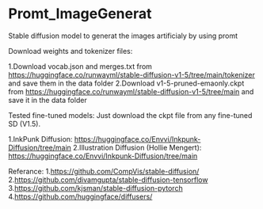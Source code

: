 # Promt_ImageGenerat
Stable diffusion model to generat the images artificialy by using promt

Download weights and tokenizer files:

1.Download vocab.json and merges.txt from https://huggingface.co/runwayml/stable-diffusion-v1-5/tree/main/tokenizer and save them in the data folder
2.Download v1-5-pruned-emaonly.ckpt from https://huggingface.co/runwayml/stable-diffusion-v1-5/tree/main and save it in the data folder

Tested fine-tuned models:
Just download the ckpt file from any fine-tuned SD (V1.5).

1.InkPunk Diffusion: https://huggingface.co/Envvi/Inkpunk-Diffusion/tree/main
2.Illustration Diffusion (Hollie Mengert): https://huggingface.co/Envvi/Inkpunk-Diffusion/tree/main

Referance:
1.https://github.com/CompVis/stable-diffusion/
2.https://github.com/divamgupta/stable-diffusion-tensorflow
3.https://github.com/kjsman/stable-diffusion-pytorch
4.https://github.com/huggingface/diffusers/
